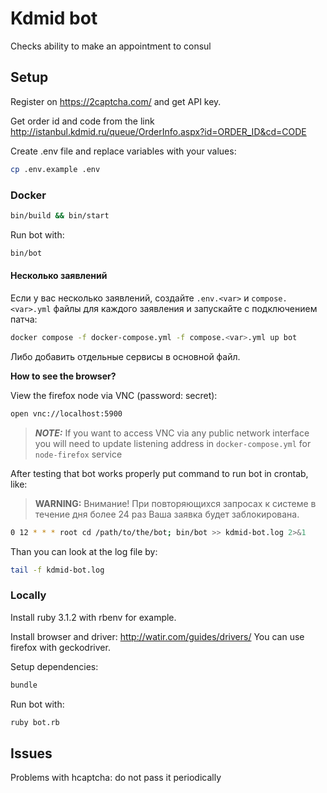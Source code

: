 # Kdmid bot

Checks ability to make an appointment to consul

## Setup

Register on https://2captcha.com/ and get API key.

Get order id and code from the link http://istanbul.kdmid.ru/queue/OrderInfo.aspx?id=ORDER_ID&cd=CODE

Create .env file and replace variables with your values:

```sh
cp .env.example .env
```

### Docker

```sh
bin/build && bin/start
```

Run bot with:

```sh
bin/bot
```

#### Несколько заявлений

Если у вас несколько заявлений, создайте `.env.<var>` и `compose.<var>.yml` файлы для каждого заявления и запускайте с подключением патча:

```sh
docker compose -f docker-compose.yml -f compose.<var>.yml up bot
```

Либо добавить отдельные сервисы в основной файл.

**How to see the browser?**

View the firefox node via VNC (password: secret):

```sh
open vnc://localhost:5900
```

> **_NOTE:_**  If you want to access VNC via any public network interface you will need to update listening address in `docker-compose.yml` for `node-firefox` service

After testing that bot works properly put command to run bot in crontab, like:

> **WARNING:** Внимание! При повторяющихся запросах к системе в течение дня более 24 раз Ваша заявка будет заблокирована.

```sh
0 12 * * * root cd /path/to/the/bot; bin/bot >> kdmid-bot.log 2>&1
```

Than you can look at the log file by:

```sh
tail -f kdmid-bot.log
```

### Locally

Install ruby 3.1.2 with rbenv for example.

Install browser and driver: http://watir.com/guides/drivers/
You can use firefox with geckodriver.

Setup dependencies:

```sh
bundle
```

Run bot with:

```sh
ruby bot.rb
```

## Issues

Problems with hcaptcha: do not pass it periodically
